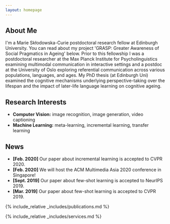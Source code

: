 ```yaml
---
layout: homepage
---
```


## About Me

I'm a Marie Skłodowska-Curie postdoctoral research fellow at Edinburgh University. You can read about my project 'GRASP: Greater Awareness of Social Pragmatics in Ageing' below. Prior to this fellowship I was a postdoctoral researcher at the Max Planck Institute for Psycholinguistics examining multimodal communication in interactive settings and a postdoc at the University of Oslo exploring referential communication across various populations, languages, and ages. My PhD thesis (at Edinburgh Uni) examined the cognitive mechanisms underlying perspective-taking over the lifespan and the impact of later-life language learning on cognitive ageing.

										

										
## Research Interests

- **Computer Vision:** image recognition, image generation, video captioning
- **Machine Learning:** meta-learning, incremental learning, transfer learning

## News

- **[Feb. 2020]** Our paper about incremental learning is accepted to CVPR 2020.
- **[Feb. 2020]** We will host the ACM Multimedia Asia 2020 conference in Singapore!
- **[Sept. 2019]** Our paper about few-shot learning is accepted to NeurIPS 2019.
- **[Mar. 2019]** Our paper about few-shot learning is accepted to CVPR 2019.

{% include_relative _includes/publications.md %}

{% include_relative _includes/services.md %}
